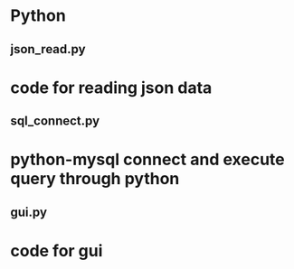 Python
======


json_read.py
------------

# code for reading json data

sql_connect.py
------------

# python-mysql connect and execute query through python

gui.py
------

# code for gui

